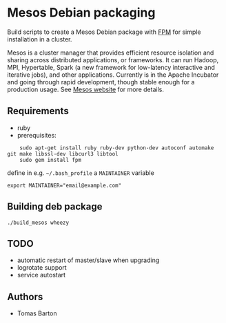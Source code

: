 # Mesos Debian packaging

Build scripts to create a Mesos Debian package with [FPM](https://github.com/jordansissel/fpm) for simple installation in a cluster. 

Mesos is a cluster manager that provides efficient resource isolation and sharing across distributed applications, or frameworks. It can run Hadoop, MPI, Hypertable, Spark (a new framework for low-latency interactive and iterative jobs), and other applications. Currently is in the Apache Incubator and going through rapid development, though stable enough for a production usage. See [Mesos website](http://incubator.apache.org/mesos/) for more details.

## Requirements

  * ruby
  * prerequisites:

```
    sudo apt-get install ruby ruby-dev python-dev autoconf automake git make libssl-dev libcurl3 libtool
    sudo gem install fpm
```

define in e.g. `~/.bash_profile` a `MAINTAINER` variable

	export MAINTAINER="email@example.com"

## Building deb package

	./build_mesos wheezy

## TODO

   * automatic restart of master/slave when upgrading
   * logrotate support
   * service autostart

## Authors

   * Tomas Barton

